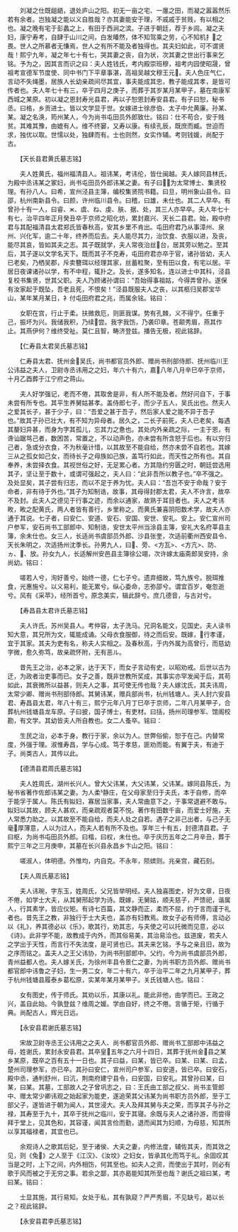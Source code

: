 <!-- { "loadSidebar": true } -->
　　刘凝之仕既龃龉，退处庐山之阳。初无一亩之宅、一廛之田，而凝之嚣嚣然乐若有余者。岂独凝之能以义自胜哉？亦其妻能安于理，不戚戚于贫贱，有以相之也。凝之晚有宅于彭蠡之上，有田于西涧之滨。子进于朝廷，荐于乡闾。凝之夫妇，康宁寿考，自肆于山川之间，白发皤然，体不知驾乘之劳，心不知机扌之畏。世人之所慕者无慊焉，世人之有所不能及者独得也。其夫妇如此，可不谓贤哉！熙宁九年，凝之年七十有七，哭其妻之丧，自为状，次其妻之世出行事来乞铭。予为之，因其言而识之曰：夫人姓钱氏，考内殿崇班穆，祖考内园使昭晟，曾祖考宣德军节度使、同中书门下平章事湛，高祖吴越文穆王元。夫人色庄气仁，言动不失绳墨，居族人长幼亲疏间尽其宜，事夫能成其忠，教子能成其孝，是皆可传者也。夫人年七十有三，卒于四月之庚子，而葬于其岁某月某甲子，墓在南康军西城之某原。初以凝之恩封寿光县君，再以子恕恩封寿安县君。有子曰恕，秘书丞。曰格，乡贡进士。皆以文学显于世。女嫁进士徐彦伯、太子中允黄廉。孙某、某。凝之名涣，筠州某人，今为尚书屯田员外郎致仕。铭曰：仕不苟合，安于贱贫。其难其豫，由媲有人。维不终窭，又寿以康。有续孔辰，既庶而臧。世迫而求，独优以取。世懦以处，独肆而有。士也则然，女实作辅。考则钱媛，尚配于古。

　　【天长县君黄氏墓志铭】

　　夫人姓黄氏，福州福清县人。祖讳某，考讳伦，皆仕闽越。夫人嫁同县林氏，为殿中丞讳某之冢妇，尚书屯田员外郎讳某之妻。有子曰，为太常博士、集贤校理。有孙八人。曰希，宣州泾县主簿，编校集贤院书籍。曰旦，明州象山县令。曰邵，杭州南新县令。曰颜，许州临川县令。曰稽，曰雄，未仕也。其二人早卒。有曾孙十有一人，曰睿、ж、虞、ね、虔、肤、据、处，其三人亦早卒。夫人年七十有七，治平四年正月癸丑卒于京师之昭化坊，累封嘉兴、天长二县君。始，殿中府君与其配福清县太君郑氏皆春秋高，安其乡里不肯出。屯田府君乃从事漳州、泉州、兴化军，逾二十年，终养而后去。夫人能尽其力，治饮食、衣服以进，及丧，能尽其哀，皆如其夫之志。其子既就学，夫人常夜治丝台，居其旁以勉之。至其后，其子遂以文学名天下。既而其子不克寿，屯田府君亦卒于官，诸孙皆幼，夫人已老矣，乃栖吴郡，斥卖簪珥以经理其家，丝蓄粒聚，至有田以食，有宅以居。平居日夜课诸孙以学，有不中程，辄扑之。及长，遂多知名，连以进士中其科，泾县复校书集贤，世其父职。夫人乃顾诸孙谓曰：“吾始得事祖姑，今得弄曾孙。遂保有汝家起于既坠，吾老且死，不恨矣！”泾县既服夫人之丧，以其柩归吴郡宝华山，某年某月某日，衤付屯田府君之兆，而属余铭。铭曰：

　　女职在宫，行止于柔。扶微救厄，则匪我谋。势有孔棘，义不得宁。任重于己，振坏为兴。我储我积，乃续尝。我字我饬，乃袭印章。苍颠秀眉，燕其作止。其燕伊何？维终受祉。莫仁且智，畴济登兹。播告无极，视此铭辞。

　　【仁寿县太君吴氏墓志铭】

　　仁寿县太君、抚州金吴氏，尚书都官员外郎、赠尚书刑部侍郎、抚州临川王公讳益之夫人，卫尉寺丞讳用之之妇，年六十有六，嘉八年八月辛巳卒于京师，十月乙酉葬于江宁府之蒋山。

　　夫人好学强记，老而不倦，其取舍是非，有人所不能及者。然好问自下，于事未尝有所专也。其平生养舅姑甚孝。盖侍郎七子，而少子五人，吴氏出也。然夫人之爱其长子，甚于少子，曰：“吾爱之甚于吾子，然后家人爱之能不异于吾子也。”故其子孙已壮大，有不知为异母者。居久之，二长子前死，夫人已老矣，每遇其嫠妇异甚，而身为字其孤儿，忘其力之惫也。其处内外亲疏之际，一主于恩，有谗讪踞骂己者，数困苦，常置之，不以动声色，亦未尝有所含怒于后也。有以穷归己者，急或分衣食，不为秋毫计惜，以其故至不能自给，然亦未尝不自若也。其嫁三从之孤女如己女，而待长子之母族如己族，盖笃行如此，而天性之所有也。其自奉养，未尝择衣食。其视世俗之好，无足累心者。方其隐约穷匮之时，朝廷尝选用其子，坚让至于数十，或谓可强起之，夫人曰：“此非吾所以教子也。”卒不强之。及处显矣，其子尝有归志，而以不足于养为忧。夫人曰：“吾岂不安于命哉？安于命者，非有待于外也。”其子为知制诰，故事，其母得封郡太君，夫人不许言，故卒不及封。此夫人之德见于行事之迹，而余以通家，故熟于耳目者也。夫人之考讳畋，畋之配黄氏，两人者皆有善行，乡里称之。而黄氏兼喜阴阳数术学，故夫人亦通于其说。七子者，曰安仁、安道、安石、安国、安世、安礼、安上。安仁宣州司户参军，安石尚书工部郎中、知制诰，安世太平州当涂县主簿，安礼大名府莘县主簿，余未仕也。女三人，长适尚书虞部员外郎、沙县张奎，次适前衢州西安县令、天长朱明之，次适扬州沈季长。孙男九人，曰、旁、<方瓦>、<方亢>、防、ヵ、、放。孙女九人，长适解州安邑县主簿徐公翊，次许嫁太庙斋郎吴安持，余尚幼。铭曰：

　　嗟若人兮，洵好善兮。始终一德，仁七子兮。遗弃细故，笃九族兮。脱珥推食，光惠施兮。以义易利，能无累兮。纵心委命，志弥邵兮。谓宜百岁，奄忽逝兮。风有《采苹》，经所首兮。原念美实，辑此辞兮。庶几德音，与古对兮。

　　【寿昌县太君许氏墓志铭】

　　夫人许氏，苏州吴县人。考仲容，太子洗马。兄洞名能文，见国史。夫人读书知大意，其兄所为文，辄能成诵。父母衣食服御，待之而后安。既嫁，行孝谨，宜于其家。其夫为吏有名，称夫人实相之。及春秋高，于内外属为高曾行，而慈幼字微，愈久弥笃，故亲疏怀附，无有恶ル。

　　昔先王之治，必本之家，达于天下，而女子言动有史，以昭劝戒。后世以古为迂，为政者治吏事而已。女子之善，既非世教所奖成，其事实亦罕发闻于后，其苟如此，其衰微所以益甚，则夫人之事，其可使无传也哉？夫人嫁沈氏，其夫讳周，太常少卿、赠尚书刑部侍郎。其舅讳某，赠兵部尚书，杭州钱塘人。夫人封六安县君、寿昌县太君，年八十有三，熙宁元年八月丁巳卒于京师，二年八月某甲子，合葬杭州钱塘县龙车原。子曰披，国子博士，有吏材。曰括，扬州司理参军、馆阁校勘，有文学。其幼皆夫人所自教也。女二人蚤卒。铭曰：

　　生民之治，必本于身。教行于家，余以为人。世弊俗偷，恕于在己。内替常度，外强于理。淑惟寿昌，学与心成。笃于孝慈，匪劝而能。有翼于夫，有迪于子。尚类古人，其传以此。

　　【德清县君周氏墓志铭】

　　夫人姓周氏，湖州长兴人。曾大父讳某，大父讳某，父讳某。嫁同县陈氏，为秘书省著作佐郎讳某之妻。为人柔静庄，在父母家至归于夫氏，本于自修，而卒于能孚于属人。陈氏有姒妇，寡居当家事，夫人常曲意下之，于事常退避不敢与。姒妇以其故，顾夫人甚欢，而亲疏观者莫不悦。著作有田数千亩，而爱士好施，夫人常悉力助之。以其故至不能自给，而夫人处之自若。遇子之非己出者，与己子无毫厚薄意，人以为过人，而夫人若有所不及也。享年三十有五，封德清县君。子曰枢，为尚书屯田员外郎。曰楷，曰权，未仕也。卒于庆历五年之二月辛丑，葬于熙宁三年之三月庚申，其墓在长兴县永昌乡卞山之阳。铭曰：

　　嗟淑人，体明德。外惟均，内自克。不永年，陨嫔则。兆亲宫，藏石刻。

　　【夫人周氏墓志铭】

　　夫人讳琬，字东玉，姓周氏，父兄皆举明经。夫人独喜图史，好为文章，日夜不倦，如学士大夫，从其舅邢起学为诗。既嫁，无舅姑，顺夫慈子，严馈祀，谐属人，行其素学，皆应仪矩。有诗七百篇，其文静而正，柔而不屈，约于言而谨于礼者也。昔先王之教，非独行于士大夫也，盖亦有妇教焉。故女子必有师傅，言动必以《礼》，养其德必以《乐》，歌其行，劝其志，与夫使之可以托微而见意，必以《诗》。此非学不能，故教成于内外，而其俗易美，其治易洽也。兹道废，若夫人之学出于天性，而言行不失法度，是可贤也已。其夫来乞铭，予与之亲且旧，故为之序而铭之。盖夫人之王父讳协，为尚书刑部郎中。父约，今为尚书虞部员外郎，青州益都人也。夫人嫁关氏，为徐州丰县令景仁之妻，为尚书职方员外郎、赠尚书都官郎中讳鲁之子妇，生一男二女，年二十有六，卒于治平二年之九月某甲子，葬于杭州钱塘县履泰乡葛松原，实某年某月某甲子。关氏钱塘人也。铭曰：

　　女有图史，传于师氏。其劝以乐，其康以礼。能此非他，由学而已。王政之兴，盖自此始。今孰登兹？维周之媛。学由自好，终之不倦。言循于矩，行循于典。尚配古人，辉光日远。

　　【永安县君谢氏墓志铭】

　　宋故卫尉寺丞王公讳用之之夫人、尚书都官员外郎、赠尚书工部郎中讳益之母，姓谢氏，累封永安县君。其卒皇五年之六月十四日，其葬于抚州金县之某乡某原，既卒之百有五十一日也。其子曰益，曰某，皆已卒。曰某、曰某、曰孟，楚州司理参军，亦已卒。其孙曰安仁，宣州司户参军，曰安道，皆已卒。曰安石，殿中丞，通判舒州，曰沆，荆南府建宁县令，曰安国，曰安礼。其曾孙曰某，曰某，曰某。其墓，工部故人之子曾巩志之，曰：王氏由工部之叔父、尚书主管郎中、赠太常少卿讳观之始起家为能吏，遂追荣其父讳某为尚书职方员外郎，至于工部父子，遂皆进于朝为闻人，其世浸大。夫人及拜其舅与夫之荣，而享其子与孙之禄，其寿至于九十，其卒于抚州之临川，安于其寝。余既与夫人之诸孙游，而尝得拜于堂上，见其色和，其容谨，闻其言俭而勤，退而闻其为妇顺，为母慈，知其所以享其福禄者，其宜也已。

　　余观诗人之歌其后妃，至于诸侯、大夫之妻，内修法度，辅佐其夫，而其效之见，则《兔》之人至于《江汉》、《汝坟》之妇女，皆承其化而笃于礼。余固叹其当是之时，上下之间，内外相饬，何其至也。如夫人之资，而使出于其时，则必有歌于风而被之于无穷之事。若余之鄙，其亦曷能知其所至也哉？谢氏之祖曰某，考曰某。铭曰：

　　士显其施，其行易知。女处于私，其有孰窥？严严秀眉，不见缺亏。曷以长之？视此铭辞。

　　【永安县君李氏墓志铭】

